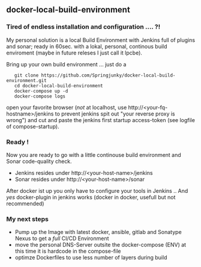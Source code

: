 ## docker-local-build-environment

### Tired of endless installation and configuration .... ?! 

My personal solution is a local Build Environment with Jenkins full of plugins and sonar; ready in 60sec. with a
lokal, personal, continous build enviroment (maybe in future releses I just call it lpcbe).



Bring up your own build environment ... just do a
```
   git clone https://github.com/Springjunky/docker-local-build-environment.git
   cd docker-local-build-environment
   docker-compose up -d
   docker-compose logs 
```
open your favorite browser (_not_ at localhost, use http\://\<your-fq-hostname\>/jenkins 
to prevent jenkins spit out "your reverse proxy is wrong")
and cut and paste the jenkins first startup access-token (see logfile of compose-startup).

### Ready !

Now you are ready to go with a little continouse build environment and Sonar code-quality check.

* Jenkins resides under http\://\<your-host-name\>/jenkins
* Sonar resides under http\://\<your-host-name\>/sonar

After docker ist up you only have to configure your tools in Jenkins
..
And _yes_ docker-plugin in jenkins works (docker in docker, usefull but not recommended)


### My next steps

* Pump up the Image with latest docker, ansible, gitlab and Sonatype Nexus to get a _full_ CI/CD Environment
* move the personal DNS-Server outsite the docker-compose (ENV) at this time it is hardcode in the compose-file
* optimze Dockerfiles to use less number of layers during build
 

